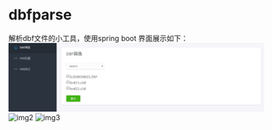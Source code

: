 # dbfparse
解析dbf文件的小工具，使用spring boot
界面展示如下：
![img1](https://github.com/qiank0365/dbfparse/blob/master/src/main/resources/templates/dbf1.PNG)
![img2](https://github.com/qiank0365/dbfparse/src/main/resources/templates/dbf2.PNG)
![img3](https://github.com/qiank0365/dbfparse/src/main/resources/templates/dbf3.PNG)
